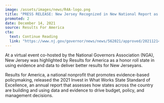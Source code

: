 ```yaml
---
image: /assets/images/news/R4A-logo.png
title: "PRESS RELEASE: New Jersey Recognized in New National Report as an Honor Roll State for Data-Driven and Evidence-Based Policymaking"
promoted: 2
date: December 14, 2021
source: Results For America
cta:
  text: Continue Reading
  link: "https://www.nj.gov/governor/news/news/562021/approved/20211214a.shtml"
---
```


At a virtual event co-hosted by the National Governors Association (NGA), New Jersey was highlighted by Results for America as a honor roll state in using evidence and data to deliver better results for New Jerseyans.

Results for America, a national nonprofit that promotes evidence-based policymaking, released the 2021 Invest in What Works State Standard of Excellence, an annual report that assesses how states across the country are building and using data and evidence to drive budget, policy, and management decisions.
